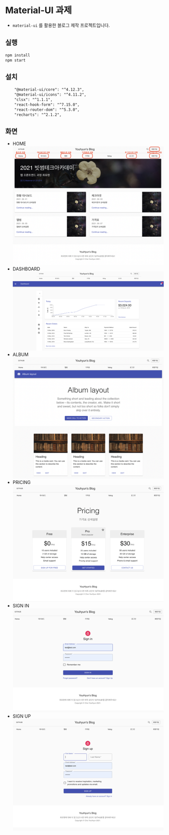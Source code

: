 # Material-UI 과제

-  `material-ui` 를 활용한 블로그 제작 프로젝트입니다.

## 실행

```
npm install
npm start
```

## 설치

```
    "@material-ui/core": "^4.12.3",
    "@material-ui/icons": "^4.11.2",
    "clsx": "^1.1.1",
    "react-hook-form": "^7.15.0",
    "react-router-dom": "^5.3.0",
    "recharts": "^2.1.2",
```

## 화면

-  HOME
   ![home](src/assets/readme/home.png)
-  DASHBOARD
   ![dashboard](src/assets/readme/dashboard.png)
-  ALBUM
   ![album](src/assets/readme/album.png)
-  PRICING
   ![pricing](src/assets/readme/pricing.png)
-  SIGN IN
   ![signin](src/assets/readme/signin.png)
-  SIGN UP
   ![signup](src/assets/readme/signup.png)
